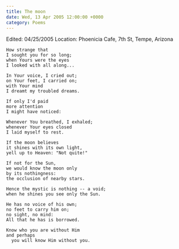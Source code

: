 ```yaml
---
title: The moon
date: Wed, 13 Apr 2005 12:00:00 +0000
category: Poems
---
```


Edited: 04/25/2005
Location: Phoenicia Cafe, 7th St, Tempe, Arizona

    How strange that  
    I sought you for so long;  
    when Yours were the eyes  
    I looked with all along...

    In Your voice, I cried out;  
    on Your feet, I carried on;  
    with Your mind  
    I dreamt my troubled dreams.

    If only I'd paid  
    more attention  
    I might have noticed:

    Whenever You breathed, I exhaled;  
    whenever Your eyes closed  
    I laid myself to rest.

    If the moon believes  
    it shines with its own light,  
    yell up to Heaven: "Not quite!"

    If not for the Sun,  
    we would know the moon only  
    by its nothingness:  
    the occlusion of nearby stars.

    Hence the mystic is nothing -- a void;  
    when he shines you see only the Sun.

    He has no voice of his own;  
    no feet to carry him on;  
    no sight, no mind:  
    All that he has is borrowed.

    Know who you are without Him  
    and perhaps  
      you will know Him without you.


